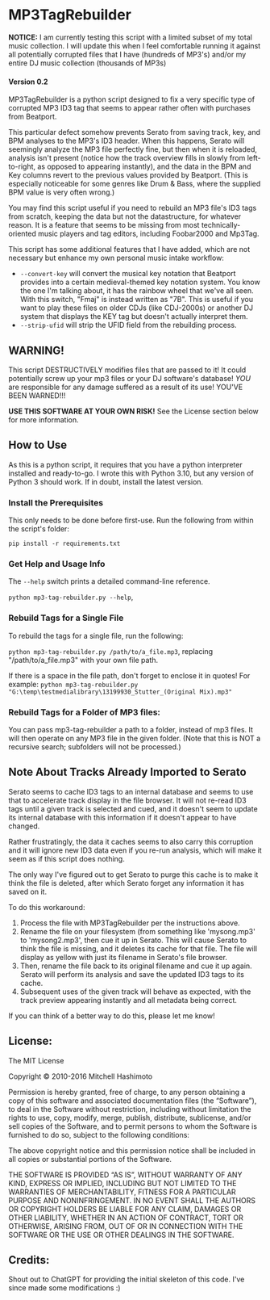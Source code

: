 # MP3TagRebuilder

**NOTICE:** I am currently testing this script with a limited subset of my total music collection. I will update this when I feel comfortable running it against all potentially corrupted files that I have (hundreds of MP3's) and/or my entire DJ music collection (thousands of MP3s) 

#### Version 0.2

MP3TagRebuilder is a python script designed to fix a very specific type of corrupted MP3 ID3 tag that seems to appear rather often with purchases from Beatport.

This particular defect somehow prevents Serato from saving track, key, and BPM analyses to the MP3's ID3 header. When this happens, Serato will seemingly analyze the MP3 file perfectly fine, but then when it is reloaded, analysis isn't present (notice how the track overview fills in slowly from left-to-right, as opposed to appearing instantly), and the data in the BPM and Key columns revert to the previous values provided by Beatport. (This is especially noticeable for some genres like Drum & Bass, where the supplied BPM value is very often wrong.)

You may find this script useful if you need to rebuild an MP3 file's ID3 tags from scratch, keeping the data but not the datastructure, for whatever reason. It is a feature that seems to be missing from most technically-oriented music players and tag editors, including Foobar2000 and Mp3Tag.  

This script has some additional features that I have added, which are not necessary but enhance my own personal music intake workflow:

* `--convert-key` will convert the musical key notation that Beatport provides into a certain medieval-themed key notation system. You know the one I'm talking about, it has the rainbow wheel that we've all seen. With this switch, "Fmaj" is instead written as "7B". This is useful if you want to play these files on older CDJs (like CDJ-2000s) or another DJ system that displays the KEY tag but doesn't actually interpret them.
* `--strip-ufid` will strip the UFID field from the rebuilding process.

## WARNING!

This script DESTRUCTIVELY modifies files that are passed to it! It could potentially screw up your mp3 files or your DJ software's database! *YOU* are responsible for any damage suffered as a result of its use! YOU'VE BEEN WARNED!!!

**USE THIS SOFTWARE AT YOUR OWN RISK!** See the License section below for more information.

## How to Use

As this is a python script, it requires that you have a python interpreter installed and ready-to-go. I wrote this with Python 3.10, but any version of Python 3 should work. If in doubt, install the latest version.

### Install the Prerequisites

This only needs to be done before first-use. Run the following from within the script's folder:

`pip install -r requirements.txt`

### Get Help and Usage Info

The `--help` switch prints a detailed command-line reference.

`python mp3-tag-rebuilder.py --help`,

### Rebuild Tags for a Single File

To rebuild the tags for a single file, run the following:

`python mp3-tag-rebuilder.py /path/to/a_file.mp3`, replacing "/path/to/a_file.mp3" with your own file path.

If there is a space in the file path, don't forget to enclose it in quotes! For example: `python mp3-tag-rebuilder.py "G:\temp\testmedialibrary\13199930_Stutter_(Original Mix).mp3"`

### Rebuild Tags for a Folder of MP3 files:

You can pass mp3-tag-rebuilder a path to a folder, instead of mp3 files. It will then operate on any MP3 file in the given folder. (Note that this is NOT a recursive search; subfolders will not be processed.) 

## Note About Tracks Already Imported to Serato

Serato seems to cache ID3 tags to an internal database and seems to use that to accelerate track display in the file browser. It will not re-read ID3 tags until a given track is selected and cued, and it doesn't seem to update its internal database with this information if it doesn't appear to have changed.

Rather frustratingly, the data it caches seems to also carry this corruption and it will ignore new ID3 data even if you re-run analysis, which will make it seem as if this script does nothing. 

The only way I've figured out to get Serato to purge this cache is to make it think the file is deleted, after which Serato forget any information it has saved on it.

To do this workaround:

1. Process the file with MP3TagRebuilder per the instructions above.
1. Rename the file on your filesystem (from something like 'mysong.mp3' to 'mysong2.mp3', then cue it up in Serato. This will cause Serato to think the file is missing, and it deletes its cache for that file. The file will display as yellow with just its filename in Serato's file browser. 
1. Then, rename the file back to its original filename and cue it up again. Serato will perform its analysis and save the updated ID3 tags to its cache.
1. Subsequent uses of the given track will behave as expected, with the track preview appearing instantly and all metadata being correct.

If you can think of a better way to do this, please let me know!

## License:

The MIT License

Copyright © 2010-2016 Mitchell Hashimoto

Permission is hereby granted, free of charge, to any person obtaining a copy of this software and associated documentation files (the “Software”), to deal in the Software without restriction, including without limitation the rights to use, copy, modify, merge, publish, distribute, sublicense, and/or sell copies of the Software, and to permit persons to whom the Software is furnished to do so, subject to the following conditions:

The above copyright notice and this permission notice shall be included in all copies or substantial portions of the Software.

THE SOFTWARE IS PROVIDED “AS IS”, WITHOUT WARRANTY OF ANY KIND, EXPRESS OR IMPLIED, INCLUDING BUT NOT LIMITED TO THE WARRANTIES OF MERCHANTABILITY, FITNESS FOR A PARTICULAR PURPOSE AND NONINFRINGEMENT. IN NO EVENT SHALL THE AUTHORS OR COPYRIGHT HOLDERS BE LIABLE FOR ANY CLAIM, DAMAGES OR OTHER LIABILITY, WHETHER IN AN ACTION OF CONTRACT, TORT OR OTHERWISE, ARISING FROM, OUT OF OR IN CONNECTION WITH THE SOFTWARE OR THE USE OR OTHER DEALINGS IN THE SOFTWARE.

## Credits:

Shout out to ChatGPT for providing the initial skeleton of this code. I've since made some modifications :)
